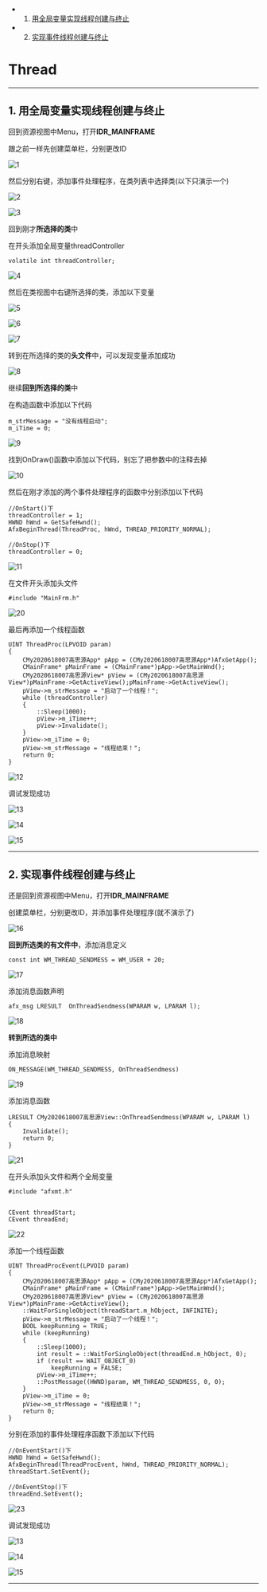 <!-- vscode-markdown-toc -->
* 1. [ 用全局变量实现线程创建与终止](#-用全局变量实现线程创建与终止)
* 2. [ 实现事件线程创建与终止](#-实现事件线程创建与终止)

<!-- vscode-markdown-toc-config
	numbering=true
	autoSave=true
	/vscode-markdown-toc-config -->
<!-- /vscode-markdown-toc -->

# Thread
---
##  1. <a name='-用全局变量实现线程创建与终止'></a> 用全局变量实现线程创建与终止
回到资源视图中Menu，打开**IDR_MAINFRAME**

跟之前一样先创建菜单栏，分别更改ID

![1](image/1.jpg)

然后分别右键，添加事件处理程序，在类列表中选择类(以下只演示一个)

![2](image/2.jpg)

![3](image/3.jpg)

回到刚才**所选择的类**中

在开头添加全局变量threadController

    volatile int threadController;

![4](image/4.jpg)

然后在类视图中右键所选择的类，添加以下变量

![5](image/5.jpg)

![6](image/6.jpg)

![7](image/7.jpg)

转到在所选择的类的**头文件**中，可以发现变量添加成功

![8](image/8.jpg)

继续**回到所选择的类**中

在构造函数中添加以下代码

    m_strMessage = "没有线程启动";
	m_iTime = 0;

![9](image/9.jpg)

找到OnDraw()函数中添加以下代码，别忘了把参数中的注释去掉

![10](image/10.jpg)

然后在刚才添加的两个事件处理程序的函数中分别添加以下代码

    //OnStart()下
    threadController = 1;
	HWND hWnd = GetSafeHwnd();
	AfxBeginThread(ThreadProc, hWnd, THREAD_PRIORITY_NORMAL);

    //OnStop()下
    threadController = 0;

![11](image/11.jpg)

在文件开头添加头文件

    #include "MainFrm.h"

![20](image/20.jpg)

最后再添加一个线程函数

    UINT ThreadProc(LPVOID param)
    {
        CMy2020618007高思源App* pApp = (CMy2020618007高思源App*)AfxGetApp();
	    CMainFrame* pMainFrame = (CMainFrame*)pApp->GetMainWnd();
	    CMy2020618007高思源View* pView = (CMy2020618007高思源View*)pMainFrame->GetActiveView();pMainFrame->GetActiveView();
        pView->m_strMessage = "启动了一个线程！";
        while (threadController)
        {	
            ::Sleep(1000);
            pView->m_iTime++;
            pView->Invalidate();
        }
        pView->m_iTime = 0;
        pView->m_strMessage = "线程结束！";
        return 0;
    }

![12](image/12.jpg)

调试发现成功

![13](image/13.jpg)

![14](image/14.jpg)

![15](image/15.jpg)

---

##  2. <a name='-实现事件线程创建与终止'></a> 实现事件线程创建与终止
还是回到资源视图中Menu，打开**IDR_MAINFRAME**

创建菜单栏，分别更改ID，并添加事件处理程序(就不演示了)

![16](image/16.jpg)

**回到所选类的有文件中**，添加消息定义

    const int WM_THREAD_SENDMESS = WM_USER + 20;

![17](image/17.jpg)

添加消息函数声明

    afx_msg LRESULT  OnThreadSendmess(WPARAM w, LPARAM l);

![18](image/18.jpg)

**转到所选的类中**

添加消息映射

    ON_MESSAGE(WM_THREAD_SENDMESS, OnThreadSendmess)

![19](image/19.jpg)

添加消息函数

    LRESULT CMy2020618007高思源View::OnThreadSendmess(WPARAM w, LPARAM l)
    {
        Invalidate();
        return 0;
    }

![21](image/21.jpg)

在开头添加头文件和两个全局变量

    #include "afxmt.h"


    CEvent threadStart;
    CEvent threadEnd;

![22](image/22.jpg)

添加一个线程函数

    UINT ThreadProcEvent(LPVOID param)
    {
        CMy2020618007高思源App* pApp = (CMy2020618007高思源App*)AfxGetApp();
        CMainFrame* pMainFrame = (CMainFrame*)pApp->GetMainWnd();
        CMy2020618007高思源View* pView = (CMy2020618007高思源View*)pMainFrame->GetActiveView();
        ::WaitForSingleObject(threadStart.m_hObject, INFINITE);
        pView->m_strMessage = "启动了一个线程！";
        BOOL keepRunning = TRUE;
        while (keepRunning)
        {
            ::Sleep(1000);
            int result = ::WaitForSingleObject(threadEnd.m_hObject, 0);
            if (result == WAIT_OBJECT_0)
                keepRunning = FALSE;
            pView->m_iTime++;
            ::PostMessage((HWND)param, WM_THREAD_SENDMESS, 0, 0);
        }
        pView->m_iTime = 0;
        pView->m_strMessage = "线程结束！";
        return 0;
    }

分别在添加的事件处理程序函数下添加以下代码

    //OnEventStart()下
    HWND hWnd = GetSafeHwnd();
	AfxBeginThread(ThreadProcEvent, hWnd, THREAD_PRIORITY_NORMAL);
	threadStart.SetEvent();

    //OnEventStop()下
    threadEnd.SetEvent();

![23](image/23.jpg)

调试发现成功

![13](image/13.jpg)

![14](image/14.jpg)

![15](image/15.jpg)

---


